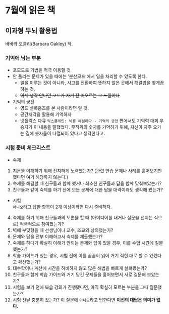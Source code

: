 # 7월에 읽은 책

## 이과형 두뇌 활용법
바바라 오클리(Barbara Oakley) 작.

### 기억에 남는 부분
* 포모도로 기법을 적극 이용할 것
* 안 풀리는 문제가 있을 때에는 '분산모드'에서 일을 처리할 수 있도록 한다.
  * 일을 미루는 것이 아니라, 사고를 전환하여 뜻하지 않은 곳에서 해결법을 찾게끔 하는 것.
  * ~~어제 생각 안나던 코드가 자기 전 떠오르는 그 느낌이다~~
* 기억의 궁전
  * 영드 셜록홈즈를 본 사람이라면 알 것. 
  * 공간지각을 활용해 기억하자
  * 넷플릭스 다큐 `익스플레인: 뇌를 해설하다 - 기억의 궁전` 편에서도 기억력 대회 우승자가 이 내용을 말했었다. 무작위의 숫자를 기억하기 위해, 자신이 자주 오가는 길에 숫자들이 나열되어 있다고 생각한다고.

### 시험 준비 체크리스트
* 숙제
1. 지문을 이해하기 위해 진지하게 노력했는가? (관련 연습 문제나 사례를 훑어보기만 했다면 여기 해당하지 않는다.)
2. 숙제를 해결할 때 친구들과 함께 했거나 최소한 친구들과 답을 함께 맞춰보았는가?
3. 친구들과 같이 숙제를 하기 전에 모든 문제에 대한 답을 대략이라도 생각해 봤는가?

* 시험   
`아니오`라고 답한 항목이 2개 이상이라면 다시 준비하자.
4. 숙제를 하기 위해 친구들과의 토론을 할 때 (아이디어를 내거나 질문을 던지는 식으로) 적극적으로 참여했는가?
5. 벽에 부딪혔을 때 선생님이나 교수, 조교와 상의했는가?
6. 문제와 답을 전부 이해하고서 숙제를 제출했는가?
7. 숙제를 하다가 확실히 이해가 안되는 문제와 답이 있을 경우, 이를 수업 시간에 질문했는가?
8. 학습 가이드가 있는 경우, 시험 전에 이를 꼼꼼히 읽어 거기 적힌 대로 할 수 있겠다고 확신했는가?
9. 대수학이나 계산에 시간을 허비하지 않고 많은 해법을 빠르게 살펴봤는가?
10. 친구들과 함께 학습 가이드와 거기 담긴 문제들을 훑어보면서 서로 질문해 보았는가?
11. 시험을 보기 전에 복습 강의가 진행됐다면, 아직 확실히 모르는 부분을 그때 질문했는가?
12. 시험 전날 충분히 잤는가? 이 질문에 `아니오`라고 답한다면 **이전의 대답은 의미가 없다.**
